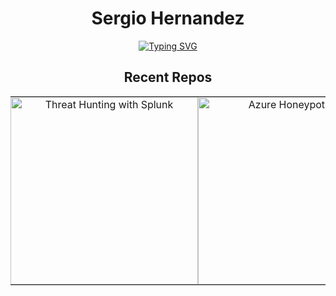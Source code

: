 <div align="center">
<h1>Sergio Hernandez</h1> 
<a href="https://git.io/typing-svg"><img src="https://readme-typing-svg.demolab.com?font=Ubuntu+mono&weight=800&size=24&duration=8000&pause=1000&color=00EDF7&center=true&width=435&lines=Aspiring+IT+Professional" alt="Typing SVG" /></a>
</div>

<h2 align="center">Recent Repos</h2>

<table align="center">
  <tr>

  <td align="center" width="340" style="border: none; padding: 0;">
      <a href="https://github.com/serghdz/Threat-Hunting-with-Splunk">
        <img width="300"
             src="https://github-readme-stats.vercel.app/api/pin/?username=serghdz&repo=Threat-Hunting-with-Splunk&theme=react&bg_color=241623&title_color=00EDF7FF&text_color=FFFFFF&icon_color=F8D866&show_icons=true&border_radius=16&border_color=00EDFF&border_width=3"
             alt="Threat Hunting with Splunk">
      </a>
    </td>

    
  <td align="center" width="340" style="border: none; padding: 0;">
      <a href="https://github.com/serghdz/Azure-Honeypot-Lab">
        <img width="300"
             src="https://github-readme-stats.vercel.app/api/pin/?username=serghdz&repo=Azure-Honeypot-Lab&theme=react&bg_color=241623&title_color=00EDF7FF&text_color=FFFFFF&icon_color=F8D866&show_icons=true&border_radius=16&border_color=00EDFF&border_width=3"
             alt="Azure Honeypot Lab">
      </a>
    </td>
  </tr>
</table>
